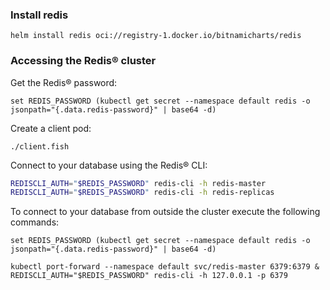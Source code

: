 ### Install redis

```fish
helm install redis oci://registry-1.docker.io/bitnamicharts/redis
```

### Accessing the Redis&reg; cluster

Get the Redis&reg; password:

```fish
set REDIS_PASSWORD (kubectl get secret --namespace default redis -o jsonpath="{.data.redis-password}" | base64 -d)
```

Create a client pod:

```fish
./client.fish
```

Connect to your database using the Redis&reg; CLI:

```bash
REDISCLI_AUTH="$REDIS_PASSWORD" redis-cli -h redis-master
REDISCLI_AUTH="$REDIS_PASSWORD" redis-cli -h redis-replicas
```

To connect to your database from outside the cluster execute the following commands:

```fish
set REDIS_PASSWORD (kubectl get secret --namespace default redis -o jsonpath="{.data.redis-password}" | base64 -d)

kubectl port-forward --namespace default svc/redis-master 6379:6379 &
REDISCLI_AUTH="$REDIS_PASSWORD" redis-cli -h 127.0.0.1 -p 6379
```
